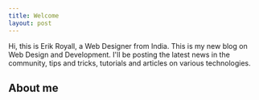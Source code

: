 ```yaml
---
title: Welcome
layout: post
---
```



Hi, this is Erik Royall, a Web Designer from India. This is my new blog on Web Design and Development. I'll be posting the latest news in the community, tips and tricks, tutorials and articles on various technologies.

## About me

